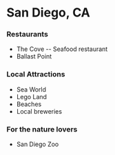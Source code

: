 # San Diego, CA  
### Restaurants
- The Cove -- Seafood restaurant
- Ballast Point

### Local Attractions
- Sea World
- Lego Land
- Beaches
- Local breweries 

### For the nature lovers
- San Diego Zoo
